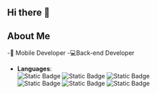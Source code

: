 ## Hi there 👋

## About Me

-📱 Mobile Developer
-💻Back-end Developer

<p align="center">

- **Languages**:
    <br>
        ![Static Badge](https://img.shields.io/badge/Python%20-%200A2694?style=for-the-badge&logo=python&color=0A2694)
        ![Static Badge](https://img.shields.io/badge/Django%20-%20299923?style=for-the-badge&logo=Django&color=299923)
        ![Static Badge](https://img.shields.io/badge/FastApi%20-%2027F5F5?style=for-the-badge&logo=FastApi&color=27F5F5)
  <br>
        ![Static Badge](https://img.shields.io/badge/JavaScript%20-%20F0ED54?style=for-the-badge&logo=JavaScript&labelColor=CCCBBA&color=F0ED54)
        ![Static Badge](https://img.shields.io/badge/Node.js-%2032731E?style=for-the-badge&logo=node.js&color=32731E)
        ![Static Badge](https://img.shields.io/badge/Nest.js%20-%20940A23?style=for-the-badge&logo=nestjs&color=940A23)
  <br>


